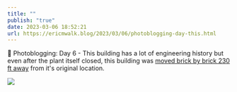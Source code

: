 ```yaml
---
title: ""
publish: "true"
date: 2023-03-06 18:52:21
url: https://ericmwalk.blog/2023/03/06/photoblogging-day-this.html
---
```

📸 Photoblogging: Day 6 - This building has a lot of engineering history but even after the plant itself closed, this building was [moved brick by brick 230 ft away](https://www.pressherald.com/2016/08/03/project-at-portland-co-site-calls-for-relocating-historic-brick-building/) from it's original location.

![](https://ericmwalk.blog/uploads/2023/6ba8d867c4.jpg)